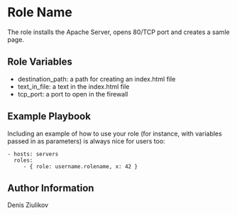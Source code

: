 Role Name
=========

The role installs the Apache Server, opens 80/TCP port and creates a samle page.


Role Variables
--------------

- destination_path: a path for creating an index.html file 
- text_in_file: a text in the index.html file
- tcp_port: a port to open in the firewall


Example Playbook
----------------

Including an example of how to use your role (for instance, with variables passed in as parameters) is always nice for users too:

    - hosts: servers
      roles:
         - { role: username.rolename, x: 42 }


Author Information
------------------

Denis Ziulikov
